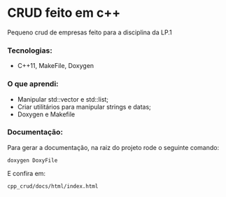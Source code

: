 # CRUD feito em c++
Pequeno crud de empresas feito para a disciplina da LP.1
### Tecnologias:
  * C++11, MakeFile, Doxygen
### O que aprendi:
  * Manipular std::vector e std::list;
  * Criar utilitários para manipular strings e datas;
  * Doxygen e Makefile
### Documentação:
Para gerar a documentação, na raiz do projeto rode o seguinte comando:
```
doxygen DoxyFile
```
E confira em:
```
cpp_crud/docs/html/index.html
```
